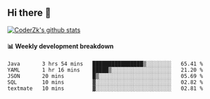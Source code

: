 ## Hi there 👋

[![CoderZk's github stats](https://github-readme-stats.vercel.app/api?username=zhoukuo123&show_icons=true&count_private=true)](https://github.com/anuraghazra/github-readme-stats)

#### :bar_chart: Weekly development breakdown

<!--START_SECTION:waka-->
```text
Java       3 hrs 54 mins   ████████████████▒░░░░░░░░   65.41 % 
YAML       1 hr 16 mins    █████▒░░░░░░░░░░░░░░░░░░░   21.20 % 
JSON       20 mins         █▒░░░░░░░░░░░░░░░░░░░░░░░   05.69 % 
SQL        10 mins         ▓░░░░░░░░░░░░░░░░░░░░░░░░   02.82 % 
textmate   10 mins         ▓░░░░░░░░░░░░░░░░░░░░░░░░   02.81 % 
```
<!--END_SECTION:waka-->
